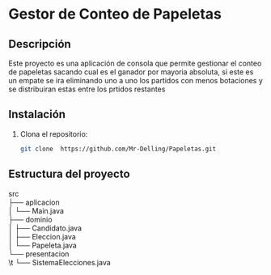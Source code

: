 # Gestor de Conteo de Papeletas

## Descripción
Este proyecto es una aplicación de consola que permite gestionar el conteo de papeletas sacando cual es el ganador por mayoria absoluta, si este es un empate se ira eliminando uno a uno los partidos con menos botaciones y se distribuiran estas entre los prtidos restantes
## Instalación
1. Clona el repositorio:
   ```bash
   git clone  https://github.com/Mr-Delling/Papeletas.git

## Estructura del proyecto
src <br>
├── aplicacion <br>
│   └── Main.java <br>
├── dominio <br>
│   ├── Candidato.java <br>
│   ├── Eleccion.java <br>
│   └── Papeleta.java <br>
└── presentacion <br>
\t   └── SistemaElecciones.java <br>
